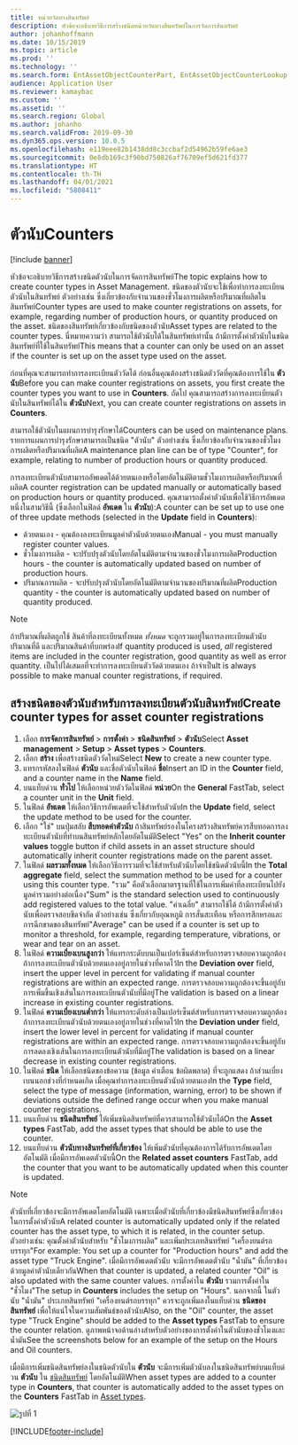 ```yaml
---
title: หน่วยวัดทางสินทรัพย์
description: หัวข้อจะอธิบายวิธีการสร้างชนิดหน่วยวัดทางสินทรัพย์ในการจัดการสินทรัพย์
author: johanhoffmann
ms.date: 10/15/2019
ms.topic: article
ms.prod: ''
ms.technology: ''
ms.search.form: EntAssetObjectCounterPart, EntAssetObjectCounterLookup, EntAssetCounterType, EntAssetObjectCounterTotals
audience: Application User
ms.reviewer: kamaybac
ms.custom: ''
ms.assetid: ''
ms.search.region: Global
ms.author: johanho
ms.search.validFrom: 2019-09-30
ms.dyn365.ops.version: 10.0.5
ms.openlocfilehash: e119eee82b1438dd8c3ccbaf2d54962b59fe6ae3
ms.sourcegitcommit: 0e8db169c3f90bd750826af76709ef5d621fd377
ms.translationtype: HT
ms.contentlocale: th-TH
ms.lasthandoff: 04/01/2021
ms.locfileid: "5808411"
---
```

# <a name="counters"></a><span data-ttu-id="71c96-103">ตัวนับ</span><span class="sxs-lookup"><span data-stu-id="71c96-103">Counters</span></span>

[!include [banner](../../includes/banner.md)]

<span data-ttu-id="71c96-104">หัวข้อจะอธิบายวิธีการสร้างชนิดตัวนับในการจัดการสินทรัพย์</span><span class="sxs-lookup"><span data-stu-id="71c96-104">The topic explains how to create counter types in Asset Management.</span></span> <span data-ttu-id="71c96-105">ชนิดของตัวนับจะใช้เพื่อทำการลงทะเบียนตัวนับในสินทรัพย์ ตัวอย่างเช่น ซึ่งเกี่ยวข้องกับจำนวนของชั่วโมงการผลิตหรือปริมาณที่ผลิตในสินทรัพย์</span><span class="sxs-lookup"><span data-stu-id="71c96-105">Counter types are used to make counter registrations on assets, for example, regarding number of production hours, or quantity produced on the asset.</span></span> <span data-ttu-id="71c96-106">ชนิดของสินทรัพย์เกี่ยวข้องกับชนิดของตัวนับ</span><span class="sxs-lookup"><span data-stu-id="71c96-106">Asset types are related to the counter types.</span></span> <span data-ttu-id="71c96-107">นี่หมายความว่า สามารถใช้ตัวนับได้ในสินทรัพย์เท่านั้น ถ้ามีการตั้งค่าตัวนับในชนิดสินทรัพย์ที่ใช้ในสินทรัพย์</span><span class="sxs-lookup"><span data-stu-id="71c96-107">This means that a counter can only be used on an asset if the counter is set up on the asset type used on the asset.</span></span>

<span data-ttu-id="71c96-108">ก่อนที่คุณจะสามารถทำการลงทะเบียนตัววัดได้ ก่อนอื่นคุณต้องสร้างชนิดตัววัดที่คุณต้องการใช้ใน **ตัวนับ**</span><span class="sxs-lookup"><span data-stu-id="71c96-108">Before you can make counter registrations on assets, you first create the counter types you want to use in **Counters**.</span></span> <span data-ttu-id="71c96-109">ถัดไป คุณสามารถสร้างการลงทะเบียนตัวนับในสินทรัพย์ได้ใน **ตัวนับ**</span><span class="sxs-lookup"><span data-stu-id="71c96-109">Next, you can create counter registrations on assets in **Counters**.</span></span> 

<span data-ttu-id="71c96-110">สามารถใช้ตัวนับในแผนการบำรุงรักษาได้</span><span class="sxs-lookup"><span data-stu-id="71c96-110">Counters can be used on maintenance plans.</span></span> <span data-ttu-id="71c96-111">รายการแผนการบำรุงรักษาสามารถเป็นชนิด "ตัวนับ" ตัวอย่างเช่น ซึ่งเกี่ยวข้องกับจำนวนของชั่วโมงการผลิตหรือปริมาณที่ผลิต</span><span class="sxs-lookup"><span data-stu-id="71c96-111">A maintenance plan line can be of type "Counter", for example, relating to number of production hours or quantity produced.</span></span> 

<span data-ttu-id="71c96-112">การลงทะเบียนตัวนับสามารถอัพเดตได้ด้วยตนเองหรือโดยอัตโนมัติตามชั่วโมงการผลิตหรือปริมาณที่ผลิต</span><span class="sxs-lookup"><span data-stu-id="71c96-112">A counter registration can be updated manually or automatically based on production hours or quantity produced.</span></span> <span data-ttu-id="71c96-113">คุณสามารถตั้งค่าตัวนับเพื่อใช้วิธีการอัพเดตหนึ่งในสามวิธีนี้ (ซึ่งเลือกในฟิลด์ **อัพเดต** ใน **ตัวนับ**):</span><span class="sxs-lookup"><span data-stu-id="71c96-113">A counter can be set up to use one of three update methods (selected in the **Update** field in **Counters**):</span></span>
  
- <span data-ttu-id="71c96-114">ด้วยตนเอง - คุณต้องลงทะเบียนมูลค่าตัวนับด้วยตนเอง</span><span class="sxs-lookup"><span data-stu-id="71c96-114">Manual - you must manually register counter values.</span></span>  
- <span data-ttu-id="71c96-115">ชั่วโมงการผลิต - จะปรับปรุงตัวนับโดยอัตโนมัติตามจำนวนของชั่วโมงการผลิต</span><span class="sxs-lookup"><span data-stu-id="71c96-115">Production hours - the counter is automatically updated based on number of production hours.</span></span>  
- <span data-ttu-id="71c96-116">ปริมาณการผลิต - จะปรับปรุงตัวนับโดยอัตโนมัติตามจำนวนของปริมาณที่ผลิต</span><span class="sxs-lookup"><span data-stu-id="71c96-116">Production quantity - the counter is automatically updated based on number of quantity produced.</span></span>  

>[!NOTE]
><span data-ttu-id="71c96-117">ถ้าปริมาณที่ผลิตถูกใช้ สินค้าที่ลงทะเบียนทั้งหมด *ทั้งหมด* จะถูกรวมอยู่ในการลงทะเบียนตัวนับ ปริมาณที่ดี และปริมาณสินค้าที่บกพร่อง</span><span class="sxs-lookup"><span data-stu-id="71c96-117">If quantity produced is used, *all* registered items are included in the counter registration, good quantity as well as error quantity.</span></span> <span data-ttu-id="71c96-118">เป็นไปได้เสมอที่จะทำการลงทะเบียนตัววัดด้วยตนเอง ถ้าจำเป็น</span><span class="sxs-lookup"><span data-stu-id="71c96-118">It is always possible to make manual counter registrations, if required.</span></span>

## <a name="create-counter-types-for-asset-counter-registrations"></a><span data-ttu-id="71c96-119">สร้างชนิดของตัวนับสำหรับการลงทะเบียนตัวนับสินทรัพย์</span><span class="sxs-lookup"><span data-stu-id="71c96-119">Create counter types for asset counter registrations</span></span>

1. <span data-ttu-id="71c96-120">เลือก **การจัดการสินทรัพย์** > **การตั้งค่า** > **ชนิดสินทรัพย์** > **ตัวนับ**</span><span class="sxs-lookup"><span data-stu-id="71c96-120">Select **Asset management** > **Setup** > **Asset types** > **Counters**.</span></span>
2. <span data-ttu-id="71c96-121">เลือก **สร้าง** เพื่อสร้างชนิดตัววัดใหม่</span><span class="sxs-lookup"><span data-stu-id="71c96-121">Select **New** to create a new counter type.</span></span>
3. <span data-ttu-id="71c96-122">แทรกรหัสลงในฟิลด์ **ตัวนับ** และชื่อตัวนับในฟิลด์ **ชื่อ**</span><span class="sxs-lookup"><span data-stu-id="71c96-122">Insert an ID in the **Counter** field, and a counter name in the **Name** field.</span></span>
4. <span data-ttu-id="71c96-123">บนแท็บด่วน **ทั่วไป** ให้เลือกหน่วยตัววัดในฟิลด์ **หน่วย**</span><span class="sxs-lookup"><span data-stu-id="71c96-123">On the **General** FastTab, select a counter unit in the **Unit** field.</span></span>
5. <span data-ttu-id="71c96-124">ในฟิลด์ **อัพเดต** ให้เลือกวิธีการอัพเดตที่จะใช้สำหรับตัวนับ</span><span class="sxs-lookup"><span data-stu-id="71c96-124">In the **Update** field, select the update method to be used for the counter.</span></span>
6. <span data-ttu-id="71c96-125">เลือก "ใช่" บนปุ่มสลับ **สืบทอดค่าตัวนับ** ถ้าสินทรัพย์รองในโครงสร้างสินทรัพย์ควรสืบทอดการลงทะเบียนตัวนับที่ทำบนสินทรัพย์หลักโดยอัตโนมัติ</span><span class="sxs-lookup"><span data-stu-id="71c96-125">Select "Yes" on the **Inherit counter values** toggle button if child assets in an asset structure should automatically inherit counter registrations made on the parent asset.</span></span>
7. <span data-ttu-id="71c96-126">ในฟิลด์ **ผลรวมทั้งหมด** ให้เลือกวิธีการรวมที่จะใช้สำหรับตัวนับโดยใช้ชนิดตัวนับนี้</span><span class="sxs-lookup"><span data-stu-id="71c96-126">In the **Total aggregate** field, select the summation method to be used for a counter using this counter type.</span></span> <span data-ttu-id="71c96-127">"รวม" คือตัวเลือกมาตรฐานที่ใช้ในการเพิ่มค่าที่ลงทะเบียนไปยังมูลค่ารวมอย่างต่อเนื่อง</span><span class="sxs-lookup"><span data-stu-id="71c96-127">"Sum" is the standard selection used to continuously add registered values to the total value.</span></span> <span data-ttu-id="71c96-128">"ค่าเฉลี่ย" สามารถใช้ได้ ถ้ามีการตั้งค่าตัวนับเพื่อตรวจสอบขีดจำกัด ตัวอย่างเช่น ซึ่งเกี่ยวกับอุณหภูมิ การสั่นสะเทือน หรือการสึกหรอและการฉีกขาดของสินทรัพย์</span><span class="sxs-lookup"><span data-stu-id="71c96-128">"Average" can be used if a counter is set up to monitor a threshold, for example, regarding temperature, vibrations, or wear and tear on an asset.</span></span> 
8. <span data-ttu-id="71c96-129">ในฟิลด์ **ความเบี่ยงเบนสูงกว่า** ให้แทรกระดับบนเป็นเปอร์เซ็นต์สำหรับการตรวจสอบความถูกต้อง ถ้าการลงทะเบียนตัวนับด้วยตนเองอยู่ภายในช่วงที่คาดไว้</span><span class="sxs-lookup"><span data-stu-id="71c96-129">In the **Deviation over** field, insert the upper level in percent for validating if manual counter registrations are within an expected range.</span></span> <span data-ttu-id="71c96-130">การตรวจสอบความถูกต้องจะขึ้นอยู่กับการเพิ่มขึ้นเชิงเส้นในการลงทะเบียนตัวนับที่มีอยู่</span><span class="sxs-lookup"><span data-stu-id="71c96-130">The validation is based on a linear increase in existing counter registrations.</span></span>
9. <span data-ttu-id="71c96-131">ในฟิลด์ **ความเบี่ยงเบนต่ำกว่า** ให้แทรกระดับล่างเป็นเปอร์เซ็นต์สำหรับการตรวจสอบความถูกต้อง ถ้าการลงทะเบียนตัวนับด้วยตนเองอยู่ภายในช่วงที่คาดไว้</span><span class="sxs-lookup"><span data-stu-id="71c96-131">In the **Deviation under** field, insert the lower level in percent for validating if manual counter registrations are within an expected range.</span></span> <span data-ttu-id="71c96-132">การตรวจสอบความถูกต้องจะขึ้นอยู่กับการลดลงเชิงเส้นในการลงทะเบียนตัวนับที่มีอยู่</span><span class="sxs-lookup"><span data-stu-id="71c96-132">The validation is based on a linear decrease in existing counter registrations.</span></span>
10. <span data-ttu-id="71c96-133">ในฟิลด์ **ชนิด** ให้เลือกชนิดของข้อความ (ข้อมูล คำเตือน ข้อผิดพลาด) ที่จะถูกแสดง ถ้าส่วนเบี่ยงเบนนอกช่วงที่กำหนดเกิด เมื่อคุณทำการลงทะเบียนตัวนับด้วยตนเอง</span><span class="sxs-lookup"><span data-stu-id="71c96-133">In the **Type** field, select the type of message (information, warning, error) to be shown if deviations outside the defined range occur when you make manual counter registrations.</span></span>
11. <span data-ttu-id="71c96-134">บนแท็บด่วน **ชนิดสินทรัพย์** ให้เพิ่มชนิดสินทรัพย์ที่ควรสามารถใช้ตัวนับได้</span><span class="sxs-lookup"><span data-stu-id="71c96-134">On the **Asset types** FastTab, add the asset types that should be able to use the counter.</span></span>
12. <span data-ttu-id="71c96-135">บนแท็บด่วน **ตัวนับทางสินทรัพย์ที่เกี่ยวข้อง** ให้เพิ่มตัวนับที่คุณต้องการได้รับการอัพเดตโดยอัตโนมัติ เมื่อมีการอัพเดตตัวนับนี้</span><span class="sxs-lookup"><span data-stu-id="71c96-135">On the **Related asset counters** FastTab, add the counter that you want to be automatically updated when this counter is updated.</span></span>


>[!NOTE]
><span data-ttu-id="71c96-136">ตัวนับที่เกี่ยวข้องจะมีการอัพเดตโดยอัตโนมัติ เฉพาะเมื่อตัวนับที่เกี่ยวข้องมีชนิดสินทรัพย์ซึ่งเกี่ยวข้องในการตั้งค่าตัวนับ</span><span class="sxs-lookup"><span data-stu-id="71c96-136">A related counter is automatically updated only if the related counter has the asset type, to which it is related, in the counter setup.</span></span> <span data-ttu-id="71c96-137">ตัวอย่างเช่น: คุณตั้งค่าตัวนับสำหรับ "ชั่วโมงการผลิต" และเพิ่มประเภทสินทรัพย์ "เครื่องยนต์รถบรรทุก"</span><span class="sxs-lookup"><span data-stu-id="71c96-137">For example: You set up a counter for "Production hours" and add the asset type "Truck Engine".</span></span> <span data-ttu-id="71c96-138">เมื่อมีการอัพเดตตัวนับ จะมีการอัพเดตตัวนับ "น้ำมัน" ที่เกี่ยวข้องด้วยมูลค่าตัวนับเดียวกัน</span><span class="sxs-lookup"><span data-stu-id="71c96-138">When that counter is updated, a related counter "Oil" is also updated with the same counter values.</span></span> <span data-ttu-id="71c96-139">การตั้งค่าใน **ตัวนับ** รวมการตั้งค่าใน "ชั่วโมง"</span><span class="sxs-lookup"><span data-stu-id="71c96-139">The setup in **Counters** includes the setup on "Hours".</span></span> <span data-ttu-id="71c96-140">นอกจากนี้ ในตัวนับ "น้ำมัน" ประเภทสินทรัพย์ "เครื่องยนต์รถบรรทุก" ควรจะถูกเพิ่มลงในแท็บด่วน **ชนิดของสินทรัพย์** เพื่อให้แน่ใจในความสัมพันธ์ของตัวนับ</span><span class="sxs-lookup"><span data-stu-id="71c96-140">Also, on the "Oil" counter, the asset type "Truck Engine" should be added to the **Asset types** FastTab to ensure the counter relation.</span></span> <span data-ttu-id="71c96-141">ดูภาพหน้าจอด้านล่างสำหรับตัวอย่างของการตั้งค่าในตัวนับของชั่วโมงและน้ำมัน</span><span class="sxs-lookup"><span data-stu-id="71c96-141">See the screenshots below for an example of the setup on the Hours and Oil counters.</span></span>

<span data-ttu-id="71c96-142">เมื่อมีการเพิ่มชนิดสินทรัพย์ลงในชนิดตัวนับใน **ตัวนับ** จะมีการเพิ่มตัวนับลงในชนิดสินทรัพย์บนแท็บด่วน **ตัวนับ** ใน [ชนิดสินทรัพย์](../setup-for-objects/object-types.md) โดยอัตโนมัติ</span><span class="sxs-lookup"><span data-stu-id="71c96-142">When asset types are added to a counter type in **Counters**, that counter is automatically added to the asset types on the **Counters** FastTab in [Asset types](../setup-for-objects/object-types.md).</span></span>

![รูปที่ 1](media/071-setup-for-objects.png)



[!INCLUDE[footer-include](../../../includes/footer-banner.md)]